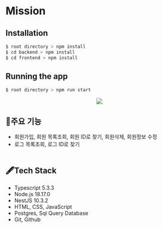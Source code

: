 # Mission

## Installation

```bash
$ root directory > npm install
$ cd backend > npm install
$ cd frontend > npm install
```

## Running the app

```bash
$ root directory > npm run start
```

<p align="center"><img src="https://github.com/sangwoorhie/komapper-mission/assets/131964697/1e5e6ad8-4cad-431e-b69d-3a3164452c07"></p>

## 🔎주요 기능

- 회원가입, 회원 목록조회, 회원 ID로 찾기, 회원삭제, 회원정보 수정
- 로그 목록조회, 로그 ID로 찾기
  <br>
  <br>

## 🖋️Tech Stack

- Typescript 5.3.3
- Node.js 18.17.0
- NestJS 10.3.2
- HTML, CSS, JavaScript
- Postgres, Sql Query Database
- Git, Github
  <br>
  <br>
